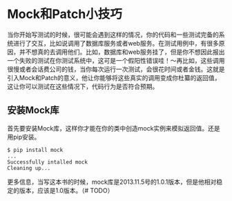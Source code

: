 # Mock和Patch小技巧

  当你开始写测试的时候，很可能会遇到这样的情况，你的代码和一些测试完备的系统进行了交互，比如说调用了数据库服务或者web服务。在测试用例中，有很多原因，并不想真的去调用他们。比如，数据库和web服务挂了，但是你不想因此报出一个失败的测试在你测试系统中，这可是一个假阳性错误哇！～再比如，这些调用很慢或者会话费公司的钱，当你每次运行一次测试，会很花时间或者金钱。这就是引入Mock和Patch的意义，他让你能够将这些真实的调用变成你杜纂的返回值，这让你可以测试在这些情况下，代码行为是否符合预期。
  
## 安装Mock库
首先要安装Mock库，这样你才能在你的类中创造mock实例来模拟返回值。还是用pip安装。

```
$ pip install mock
...
Successfully intalled mock
Cleaning up...
```

更多信息，当写这本书的时候，mock库是2013.11.5号的1.0.1版本，但是他相对稳定的版本，应该是1.0版本。（# TODO）
